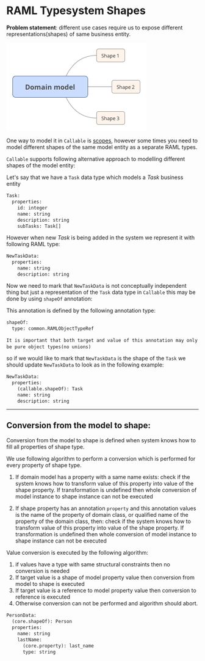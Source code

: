 # RAML Typesystem Shapes

**Problem statement**: different use cases require us to expose different representations(shapes) of same business entity. 

![Diagram](Domain_model.png)

One way to model it in `Callable` is [scopes](scopes.md), however some times you need to model different shapes 
of the same model entity as a separate RAML types.

`Callable` supports following alternative approach to modelling different shapes of the model entity:

Let's say that we have a `Task` data type which models a *Task* business entity   

```raml
Task:
  properties:
    id: integer
    name: string
    description: string
    subTasks: Task[]
```

However when new *Task* is being added in the system we represent it with following RAML type:   

```raml
NewTaskData:
  properties:
    name: string
    description: string
```

Now we need to mark that `NewTaskData` is not conceptually independent thing but just a representation of the `Task` data type
in `Callable` this may be done by using `shapeOf` annotation:

This annotation is defined by the following annotation type: 

```raml
shapeOf:
  type: common.RAMLObjectTypeRef  
```

`It is important that both target and value of this annotation may only be pure object types(no unions)`  

so if we would like to mark that `NewTaskData` is the shape of the `Task` we should
update `NewTaskData` to look as in the following example:
 
```raml
NewTaskData:
  properties:
    (callable.shapeOf): Task
    name: string
    description: string
```
 




---

## Conversion from the model to shape:  

Conversion from the model to shape is defined when system knows how to fill all properties
of shape type.

We use following algorithm to perform a conversion which is performed for every property 
of shape type.

1. If domain model has a property with a same name exists: check if the system knows how to transform value of this
property into value of the shape property. If transformation is undefined then whole conversion of model instance to 
shape instance can not be executed

2. If shape property has an annotation `property` and this annotation values is the name of the property
of domain class, or qualified name of the property of the domain class, then: check if the system knows how to transform value of this
property into value of the shape property. If transformation is undefined then whole conversion of model instance to 
shape instance can not be executed

Value conversion is executed by the following algorithm: 

1. if values have a type with same structural constraints then no conversion is needed
2. If target value is a shape of model property value then conversion from model to shape is executed
3. If target value is a reference to model property value then conversion to reference is executed
4. Otherwise conversion can not be performed and algorithm should abort.




```raml
PersonData:
  (core.shapeOf): Person
  properties:
    name: string
    lastName:
      (core.property): last_name
      type: string

```